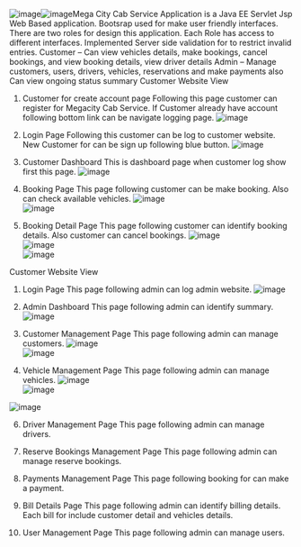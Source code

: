 ![image](https://github.com/user-attachments/assets/2710919f-3a2d-4121-856b-7f23054b5621)![image](https://github.com/user-attachments/assets/0e4ffb46-8295-4cad-a402-2a0e1b3cad0d)Mega City Cab Service Application is a Java EE Servlet Jsp Web Based application. Bootsrap used for make user friendly interfaces. There are two roles for design this application. Each Role has access to different interfaces. Implemented Server side validation for to restrict invalid entries.
Customer – Can view vehicles details, make bookings, cancel bookings, and view booking details, view driver details
Admin – Manage customers, users, drivers, vehicles, reservations and make payments also Can view ongoing status summary 
Customer Website View
1.	Customer for create account page
Following this page customer can register for Megacity Cab Service. If Customer already have account following bottom link can be navigate logging page.
 ![image](https://github.com/user-attachments/assets/c8ab9f4b-4a07-4853-9be2-e761e4c04b47)

2.	Login Page
Following this customer can be log to customer website. New Customer for can be sign up following blue button.
 ![image](https://github.com/user-attachments/assets/47c2c8d1-b9bc-4f70-911e-ab6943cb6735)

3.	Customer Dashboard
This is dashboard page when customer log show first this page.
![image](https://github.com/user-attachments/assets/5f0a7fa5-6798-464d-8731-94ca050be505)
 


4.	Booking Page
This page following customer can be make booking. Also can check available vehicles.
![image](https://github.com/user-attachments/assets/ae33eb0b-9644-46d4-94be-bb8141916fe9)</br>
![image](https://github.com/user-attachments/assets/903a98c3-144c-4acc-9803-6d5d1352ecc7)


 
5.	Booking Detail Page
This page following customer can identify booking details. Also customer can cancel bookings.
 ![image](https://github.com/user-attachments/assets/bac67cf9-b524-4778-bfcb-2da2bd76e83e)</br>
![image](https://github.com/user-attachments/assets/34d579fe-2474-4f2d-a25f-8a01bd0d14f0)</br>
![image](https://github.com/user-attachments/assets/9d925883-04e5-4b40-b5cd-6855a7c91b6d)

 
 
Customer Website View
1.	Login Page
This page following admin can log admin website.
 ![image](https://github.com/user-attachments/assets/19087ad5-0005-49d4-b048-066779308378)

2.	Admin Dashboard
This page following admin can identify summary.
 ![image](https://github.com/user-attachments/assets/b4e699b0-2acc-4da3-91fb-15b1500e9d9d)

3.	Customer Management Page
This page following admin can manage customers.
 ![image](https://github.com/user-attachments/assets/027b2eb4-a181-4dee-a94d-8a22b2245ec4)</br>
![image](https://github.com/user-attachments/assets/2201ab04-2046-4ad3-ac92-741bcbcc99a9)</br>

 
4.	Vehicle Management Page
This page following admin can manage vehicles.
 ![image](https://github.com/user-attachments/assets/028a9b6e-1c56-49dd-afe5-2e0033789d0e)</br>
![image](https://github.com/user-attachments/assets/b8e0c8fb-5f46-440c-b787-7e197925be15)

![image](https://github.com/user-attachments/assets/80a2c015-2aa0-4296-9ba7-057f8dfd7ab7)

 
 
6.	Driver Management Page
This page following admin can manage drivers.
 
 
7.	Reserve Bookings Management Page
This page following admin can manage reserve bookings.
 
 
 
8.	Payments Management Page
This page following booking for can make a payment.
 
 
9.	Bill Details Page
This page following admin can identify billing details. Each bill for include customer detail and vehicles details.
 
 
 
10.	User Management Page
This page following admin can manage users.
 
